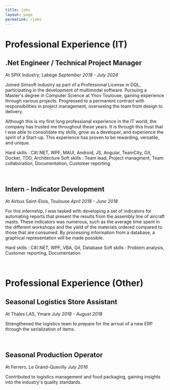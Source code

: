 ```yaml
---
title: jobs
layout: page
permalink: /jobs
---
```


# Professional Experience (IT)

## .Net Engineer / Technical Project Manager
At SPIX Industry, Labège *September 2018 - July 2024*

Joined Simsoft Industry as part of a Professional License in DQL, participating in the development of multimodal software. Pursuing a Master's degree in Computer Science at Ynov Toulouse, gaining experience through various projects. Progressed to a permanent contract with responsibilities in project management, overseeing the team from design to delivery.

Although this is my first long professional experience in the IT world, the company has trusted me throughout these years. It is through this trust that I was able to consolidate my skills, grow as a developer, and experience the spirit of a Start-up. This experience has proven to be rewarding, versatile, and unique.

Hard skills :  C#/.NET, WPF, MAUI, Android, JS, Angular, TeamCity, Git, Docker, TDD, Architecture
Soft skills :  Team lead, Project managment, Team collaboration, Documentation, Customer reporting

<br/>

## Intern - Indicator Development
At Airbus Saint-Elois, Toulouse *April 2018 - June 2018*

For this internship, I was tasked with developing a set of indicators for automating reports that present the results from the assembly line of aircraft masts. These indicators was numerous, such as the average time spent in the different workshops and the yield of the materials ordered compared to those that are consumed. By processing information from a database, a graphical representation will be made possible.

Hard skills :  C#/.NET, WPF, VBA, Git, Database
Soft skills :  Problem analysis, Customer reporting, Documentation

<br/>

# Professional Experience (Other)

## Seasonal Logistics Store Assistant
At Thales LAS, Ymare *July 2018 - August 2018*

Strengthened the logistics team to prepare for the arrival of a new ERP through the serialization of items.

<br/>

## Seasonal Production Operator 
At Ferrero, Le Grand-Quevilly *July 2016*

Contributed to logistics management and food packaging, gaining insights into the industry's quality standards.